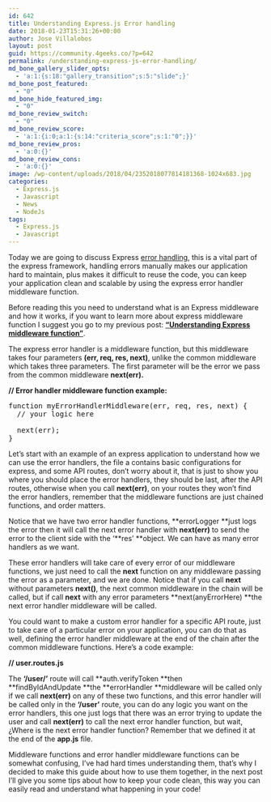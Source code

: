```yaml
---
id: 642
title: Understanding Express.js Error handling
date: 2018-01-23T15:31:26+00:00
author: Jose Villalobos
layout: post
guid: https://community.4geeks.co/?p=642
permalink: /understanding-express-js-error-handling/
md_bone_gallery_slider_opts:
  - 'a:1:{s:18:"gallery_transition";s:5:"slide";}'
md_bone_post_featured:
  - "0"
md_bone_hide_featured_img:
  - "0"
md_bone_review_switch:
  - "0"
md_bone_review_score:
  - 'a:1:{i:0;a:1:{s:14:"criteria_score";s:1:"0";}}'
md_bone_review_pros:
  - 'a:0:{}'
md_bone_review_cons:
  - 'a:0:{}'
image: /wp-content/uploads/2018/04/2352018077814181368-1024x683.jpg
categories:
  - Express.js
  - Javascript
  - News
  - NodeJs
tags:
  - Express.js
  - Javascript
---
```

Today we are going to discuss Express [error handling](http://expressjs.com/en/guide/error-handling.html), this is a vital part of the express framework, handling errors manually makes our application hard to maintain, plus makes it difficult to reuse the code, you can keep your application clean and scalable by using the express error handler middleware function.

Before reading this you need to understand what is an Express middleware and how it works, if you want to learn more about express middleware function I suggest you go to my previous post: [**&#8220;Understanding Express middleware function&#8221;**](https://community.4geeks.co/?p=629&preview=true).

The express error handler is a middleware function, but this middleware takes four parameters **(err, req, res, next)**, unlike the common middleware which takes three parameters. The first parameter will be the error we pass from the common middleware&nbsp;**next(err).**

**// Error handler middleware function example:** 

<pre class="prettyprint prettyprinted"><span class="kwd">function</span><span class="pln"> myErrorHandlerMiddleware</span><span class="pun">(err, </span><span class="pln">req</span><span class="pun">,</span><span class="pln"> res</span><span class="pun">,</span> <span class="kwd">next</span><span class="pun">)</span> <span class="pun">{</span>
  <span class="com">// your logic here</span>

  <span class="kwd">next</span><span class="pun">(err);</span>
<span class="pun">}</span></pre>

Let’s start with an example of an express application to understand how we can use the error handlers, the file a contains basic configurations for express, and some API routes, don’t worry about it, that is just to show you where you should place the error handlers, they should be last, after the API routes, otherwise when you call **next(err)**, on your routes they won’t find the error handlers, remember that the middleware functions are just chained functions, and order matters.

<div class="gist-oembed" data-gist="NodeJoSe/5a24e860a4cb87588b4036afd682d8cc.json">
</div>

Notice that we have two error handler functions, **errorLogger&nbsp;**just logs the error then it will call the next error handler with **next(err)** to send the error to the client side with the &#8216;**res&#8217;&nbsp;**object. We can have as many error handlers as we want.

These error handlers will take care of every error of our middleware functions, we just need to call the **next** function on any middleware passing the error as a parameter, and we are done. Notice that if you call **next** without parameters **next()**, the next common middleware in the chain will be called, but if call **next** with any error parameters **next(anyErrorHere)&nbsp;**the next error handler middleware will be called.

You could want to make a custom error handler for a specific API route, just to take care of a particular error on your application, you can do that as well, defining the error handler middleware at the end of the chain after the common middleware functions. Here’s a code example:

**// user.routes.js**

<div class="gist-oembed" data-gist="NodeJoSe/5c39446915898037796bfc2fcf7a5882.json">
</div>

The **‘/user/’** route will call **auth.verifyToken&nbsp;**then **findByIdAndUpdate&nbsp;**the **errorHandler&nbsp;**middleware will be called only if we call **next(err)** on any of these two functions, and this error handler will be called only in the **‘/user’** route, you can do any logic you want on the error handlers, this one just logs that there was an error trying to update the user and call **next(err)** to call the next error handler function, but wait, ¿Where is the next error handler function? Remember that we defined it at the end of the **app.js** file.

Middleware functions and error handler middleware functions can be somewhat confusing, I’ve had hard times understanding them, that’s why I decided to make this guide about how to use them together, in the next post I’ll give you some tips about how to keep your code clean, this way you can easily read and understand what happening in your code!